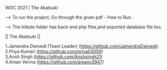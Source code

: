 WOC 2021 | The Akatsuki

--> To run the project, Go through the given pdf - How to Run .

--> The tribute folder has back-end php files,and exported database file too.

|| The Akatsuki || 

1.Jainendra Dwivedi (Team Leader) (https://github.com/JainendraDwivedi) 
2.Priya Kumari                    (https://github.com/priya03050)       
3.Ansh Singh                      (https://github.com/Anshsingh21)      
4.Aman Verma                      (https://github.com/amanv2947)

